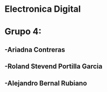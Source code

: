 # Electronica Digital

# Grupo 4:

## -Ariadna Contreras
## -Roland Stevend Portilla Garcia
## -Alejandro Bernal Rubiano
